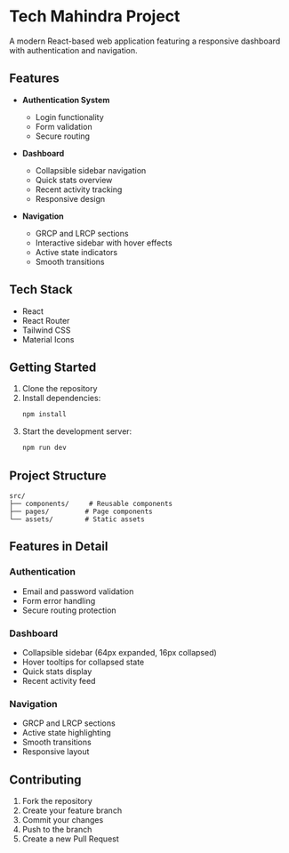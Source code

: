 # Tech Mahindra Project

A modern React-based web application featuring a responsive dashboard with authentication and navigation.

## Features

- **Authentication System**
  - Login functionality
  - Form validation
  - Secure routing

- **Dashboard**
  - Collapsible sidebar navigation
  - Quick stats overview
  - Recent activity tracking
  - Responsive design

- **Navigation**
  - GRCP and LRCP sections
  - Interactive sidebar with hover effects
  - Active state indicators
  - Smooth transitions

## Tech Stack

- React
- React Router
- Tailwind CSS
- Material Icons

## Getting Started

1. Clone the repository
2. Install dependencies:
   ```bash
   npm install
   ```
3. Start the development server:
   ```bash
   npm run dev
   ```

## Project Structure

```
src/
├── components/     # Reusable components
├── pages/         # Page components
└── assets/        # Static assets
```

## Features in Detail

### Authentication
- Email and password validation
- Form error handling
- Secure routing protection

### Dashboard
- Collapsible sidebar (64px expanded, 16px collapsed)
- Hover tooltips for collapsed state
- Quick stats display
- Recent activity feed

### Navigation
- GRCP and LRCP sections
- Active state highlighting
- Smooth transitions
- Responsive layout

## Contributing

1. Fork the repository
2. Create your feature branch
3. Commit your changes
4. Push to the branch
5. Create a new Pull Request
